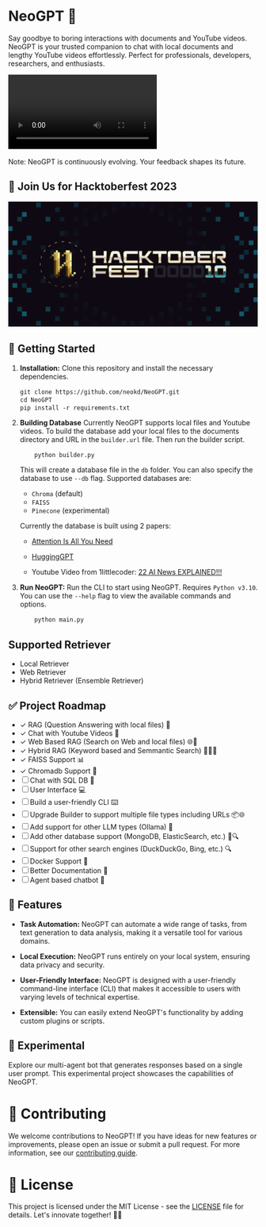 # NeoGPT 🚀

Say goodbye to boring interactions with documents and YouTube videos. NeoGPT is your trusted companion to chat with local documents and lengthy YouTube videos effortlessly. Perfect for professionals, developers, researchers, and enthusiasts.

<video controls loop>
  <source src="asset/NeoGPT.mp4" type="video/mp4">
</video>
<br/>

Note: NeoGPT is continuously evolving. Your feedback shapes its future.

## 🎉 Join Us for Hacktoberfest 2023
![Hacktoberfest Banner](./asset/readme.png)

## 🚀 Getting Started

1. **Installation:** Clone this repository and install the necessary dependencies.


   ```
   git clone https://github.com/neokd/NeoGPT.git
   cd NeoGPT
   pip install -r requirements.txt
    ```

2. **Building Database** Currently NeoGPT supports local files and Youtube videos. To build the database add your local files to the documents directory and URL in the `builder.url` file. Then run the builder script.
    
    ```python
        python builder.py
    ```
    This will create a database file in the `db` folder. You can also specify the database to use `--db` flag.
    Supported databases are:
    - `Chroma` (default) 
    - `FAISS` 
    - `Pinecone` (experimental)

    Currently the database is built using 2 papers: 
    - [Attention Is All You Need](https://arxiv.org/pdf/1706.03762.pdf)
    - [HuggingGPT](https://arxiv.org/pdf/2303.17580.pdf)
    
    - Youtube Video from 1littlecoder: [22 AI News EXPLAINED!!!](https://www.youtube.com/watch?v=BPknz-hCnec)


3. **Run NeoGPT:** Run the CLI to start using NeoGPT. Requires `Python v3.10`. You can use the `--help` flag to view the available commands and options.
    ```python
        python main.py 
    ```

## Supported Retriever 
- Local Retriever
- Web Retriever
- Hybrid Retriever (Ensemble Retriever)

## ✅ Project Roadmap
- ✓ RAG (Question Answering with local files) 📂
- ✓ Chat with Youtube Videos 🎥
- ✓ Web Based RAG (Search on Web and local files) 🌐📂
- ✓ Hybrid RAG (Keyword based and Semmantic Search) 🕵️‍♂️📂
- ✓ FAISS Support 📊
- ✓ Chromadb Support 🎵
- ☐ Chat with SQL DB 🤖
- ☐ User Interface 💻
- ☐ Build a user-friendly CLI ⌨️
- ☐ Upgrade Builder to support multiple file types including URLs 📦🌐
- ☐ Add support for other LLM types (Ollama) 🧠
- ☐ Add other database support (MongoDB, ElasticSearch, etc.) 📁🔍
- ☐ Support for other search engines (DuckDuckGo, Bing, etc.) 🔍
- ☐ Docker Support 🐳
- ☐ Better Documentation 📖
- ☐ Agent based chatbot 🤖

## 🌟 Features

- **Task Automation:** NeoGPT can automate a wide range of tasks, from text generation to data analysis, making it a versatile tool for various domains.

- **Local Execution:** NeoGPT runs entirely on your local system, ensuring data privacy and security.

- **User-Friendly Interface:** NeoGPT is designed with a user-friendly command-line interface (CLI) that makes it accessible to users with varying levels of technical expertise.

- **Extensible:** You can easily extend NeoGPT's functionality by adding custom plugins or scripts.

## 🔬 Experimental

Explore our multi-agent bot that generates responses based on a single user prompt. This experimental project showcases the capabilities of NeoGPT.


# 👥 Contributing
We welcome contributions to NeoGPT! If you have ideas for new features or improvements, please open an issue or submit a pull request. For more information, see our [contributing guide](CONTRIBUTING.md).

# 📄 License
This project is licensed under the MIT License - see the [LICENSE](LICENSE) file for details. Let's innovate together! 🤖✨
